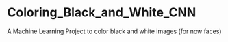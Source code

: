 # Coloring_Black_and_White_CNN
A Machine Learning Project to color black and white images (for now faces)
